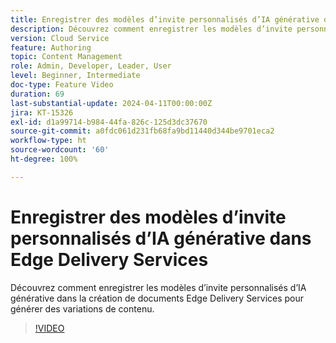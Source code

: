 ```yaml
---
title: Enregistrer des modèles d’invite personnalisés d’IA générative dans Edge Delivery Services
description: Découvrez comment enregistrer les modèles d’invite personnalisés d’IA générative dans la création de documents Edge Delivery Services pour générer des variations de contenu.
version: Cloud Service
feature: Authoring
topic: Content Management
role: Admin, Developer, Leader, User
level: Beginner, Intermediate
doc-type: Feature Video
duration: 69
last-substantial-update: 2024-04-11T00:00:00Z
jira: KT-15326
exl-id: d1a99714-b984-44fa-826c-125d3dc37670
source-git-commit: a0fdc061d231fb68fa9bd11440d344be9701eca2
workflow-type: ht
source-wordcount: '60'
ht-degree: 100%

---
```


# Enregistrer des modèles d’invite personnalisés d’IA générative dans Edge Delivery Services

Découvrez comment enregistrer les modèles d’invite personnalisés d’IA générative dans la création de documents Edge Delivery Services pour générer des variations de contenu.

>[!VIDEO](https://video.tv.adobe.com/v/3428317/?learn=on)

